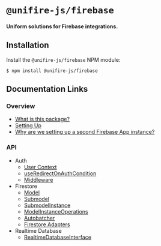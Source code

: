 # `@unifire-js/firebase`

#### <b>Uniform solutions for Firebase integrations.</b>

## Installation

Install the `@unifire-js/firebase` NPM module:

```
$ npm install @unifire-js/firebase
```

## Documentation Links

### Overview

* [What is this package?](/packages/firebase/docs/overview/what-is-this-package.md)
* [Setting Up](/packages/firebase/docs/overview/setting-up.md)
* [Why are we setting up a second Firebase App instance?](/packages/firebase/docs/overview/why-a-second-app.md)

### API

* Auth
    * [User Context](/packages/firebase/docs/api/auth/user-context.md)
    * [useRedirectOnAuthCondition](/packages/firebase/docs/api/auth/use-redirect-on-auth-condition.md)
    * [Middleware](/packages/firebase/docs/api/auth/middleware.md)
* Firestore
    * [Model](/packages/firebase/docs/api/firestore/model.md)
    * [Submodel](/packages/firebase/docs/api/firestore/submodel.md)
    * [SubmodelInstance](/packages/firebase/docs/api/firestore/submodel-instance.md)
    * [ModelInstanceOperations](/packages/firebase/docs/api/firestore/model-instance-operations.md)
    * [Autobatcher](/packages/firebase/docs/api/firestore/autobatcher.md)
    * [Firestore Adapters](/packages/firebase/docs/api/firestore/firestore-adapters.md)
* Realtime Database
    * [RealtimeDatabaseInterface](/packages/firebase/docs/api/realtime-database/realtime-database-interface.md)